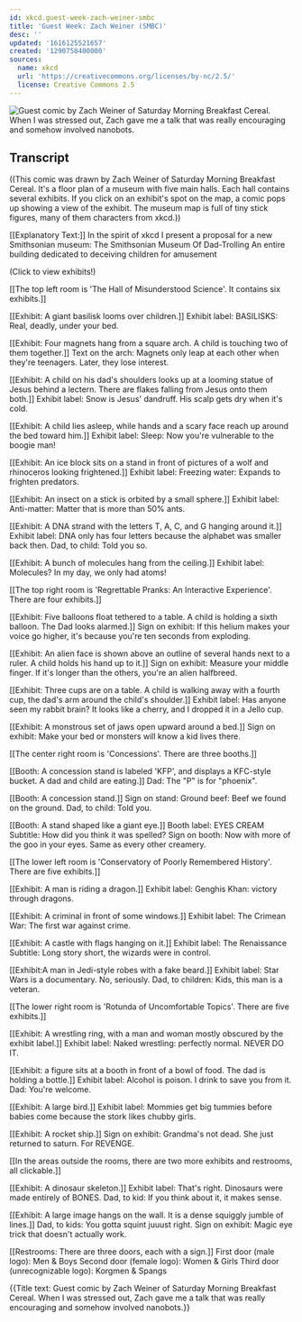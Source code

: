 ```yaml
---
id: xkcd.guest-week-zach-weiner-smbc
title: 'Guest Week: Zach Weiner (SMBC)'
desc: ''
updated: '1616125521657'
created: '1290758400000'
sources:
  name: xkcd
  url: 'https://creativecommons.org/licenses/by-nc/2.5/'
  license: Creative Commons 2.5
---
```

![Guest comic by Zach Weiner of Saturday Morning Breakfast Cereal. When I was stressed out, Zach gave me a talk that was really encouraging and somehow involved nanobots.](https://imgs.xkcd.com/comics/guest_week_zach_weiner_smbc.png)

## Transcript
((This comic was drawn by Zach Weiner of Saturday Morning Breakfast Cereal.  It's a floor plan of a museum with five main halls. Each hall contains several exhibits. If you click on an exhibit's spot on the map, a comic pops up showing a view of the exhibit.  The museum map is full of tiny stick figures, many of them characters from xkcd.))

[[Explanatory Text:]]
In the spirit of xkcd I present a proposal for a new Smithsonian museum:
The Smithsonian Museum Of Dad-Trolling
An entire building dedicated to deceiving children for amusement

(Click to view exhibits!)

[[The top left room is 'The Hall of Misunderstood Science'.  It contains six exhibits.]]

[[Exhibit: A giant basilisk looms over children.]]
Exhibit label: BASILISKS: Real, deadly, under your bed.

[[Exhibit: Four magnets hang from a square arch.  A child is touching two of them together.]]
Text on the arch: Magnets only leap at each other when they're teenagers. Later, they lose interest.

[[Exhibit: A child on his dad's shoulders looks up at a looming statue of Jesus behind a lectern.  There are flakes falling from Jesus onto them both.]]
Exhibit label: Snow is Jesus' dandruff. His scalp gets dry when it's cold.

[[Exhibit: A child lies asleep, while hands and a scary face reach up around the bed toward him.]]
Exhibit label: Sleep: Now you're vulnerable to the boogie man!

[[Exhibit: An ice block sits on a stand in front of pictures of a wolf and rhinoceros looking frightened.]]
Exhibit label: Freezing water: Expands to frighten predators.

[[Exhibit: An insect on a stick is orbited by a small sphere.]]
Exhibit label: Anti-matter: Matter that is more than 50% ants.

[[Exhibit: A DNA strand with the letters T, A, C, and G hanging around it.]]
Exhibit label: DNA only has four letters because the alphabet was smaller back then.
Dad, to child: Told you so.

[[Exhibit: A bunch of molecules hang from the ceiling.]]
Exhibit label: Molecules? In my day, we only had atoms!

[[The top right room is 'Regrettable Pranks: An Interactive Experience'.  There are four exhibits.]]

[[Exhibit: Five balloons float tethered to a table.  A child is holding a sixth balloon.  The Dad looks alarmed.]]
Sign on exhibit: If this helium makes your voice go higher, it's because you're ten seconds from exploding.

[[Exhibit: An alien face is shown above an outline of several hands next to a ruler. A child holds his hand up to it.]]
Sign on exhibit: Measure your middle finger. If it's longer than the others, you're an alien halfbreed.

[[Exhibit: Three cups are on a table.  A child is walking away with a fourth cup, the dad's arm around the child's shoulder.]]
Exhibit label: Has anyone seen my rabbit brain? It looks like a cherry, and I dropped it in a Jello cup.

[[Exhibit: A monstrous set of jaws open upward around a bed.]]
Sign on exhibit: Make your bed or monsters will know a kid lives there.

[[The center right room is 'Concessions'.  There are three booths.]]

[[Booth: A concession stand is labeled 'KFP', and displays a KFC-style bucket.  A dad and child are eating.]]
Dad: The "P" is for "phoenix".

[[Booth: A concession stand.]]
Sign on stand: Ground beef: Beef we found on the ground.
Dad, to child: Told you.

[[Booth: A stand shaped like a giant eye.]]
Booth label: EYES CREAM
Subtitle: How did you think it was spelled?
Sign on booth: Now with more of the goo in your eyes. Same as every other creamery.

[[The lower left room is 'Conservatory of Poorly Remembered History'. There are five exhibits.]]

[[Exhibit: A man is riding a dragon.]]
Exhibit label: Genghis Khan: victory through dragons.

[[Exhibit: A criminal in front of some windows.]]
Exhibit label: The Crimean War: The first war against crime.

[[Exhibit: A castle with flags hanging on it.]]
Exhibit label: The Renaissance
Subtitle: Long story short, the wizards were in control.

[[Exhibit:A man in Jedi-style robes with a fake beard.]]
Exhibit label: Star Wars is a documentary. No, seriously.
Dad, to children: Kids, this man is a veteran.

[[The lower right room is 'Rotunda of Uncomfortable Topics'.  There are five exhibits.]]

[[Exhibit: A wrestling ring, with a man and woman mostly obscured by the exhibit label.]]
Exhibit label: Naked wrestling: perfectly normal. NEVER DO IT.

[[Exhibit: a figure sits at a booth in front of a bowl of food.  The dad is holding a bottle.]]
Exhibit label: Alcohol is poison. I drink to save you from it.
Dad: You're welcome.

[[Exhibit: A large bird.]]
Exhibit label: Mommies get big tummies before babies come because the stork likes chubby girls.

[[Exhibit: A rocket ship.]]
Sign on exhibit: Grandma's not dead. She just returned to saturn. For REVENGE.

[[In the areas outside the rooms, there are two more exhibits and restrooms, all clickable.]]

[[Exhibit: A dinosaur skeleton.]]
Exhibit label: That's right. Dinosaurs were made entirely of BONES.
Dad, to kid: If you think about it, it makes sense.

[[Exhibit: A large image hangs on the wall. It is a dense squiggly jumble of lines.]]
Dad, to kids: You gotta squint juuust right.
Sign on exhibit: Magic eye trick that doesn't actually work.

[[Restrooms: There are three doors, each with a sign.]]
First door (male logo): Men & Boys
Second door (female logo): Women & Girls
Third door (unrecognizable logo): Korgmen & Spangs

{{Title text: Guest comic by Zach Weiner of Saturday Morning Breakfast Cereal. When I was stressed out, Zach gave me a talk that was really encouraging and somehow involved nanobots.}}
